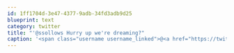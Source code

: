 ```yaml
---
id: 1ff1704d-3e47-4377-9adb-34fd3adb9d25
blueprint: text
category: twitter
title: "'@ssollows Hurry up we're dreaming?"
caption: '<span class="username username_linked">@<a href="https://twitter.com/ssollows" title="Scott Sollows">ssollows</a></span> Hurry up we''re dreaming?'
---
```


